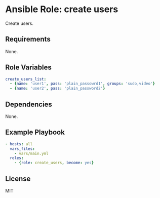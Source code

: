 Ansible Role: create users
=========

Create users.

Requirements
------------

None.

Role Variables
--------------

``` yaml
create_users_list:
  - {name: 'user1', pass: 'plain_passowrd1', groups: 'sudo,video'}
  - {name: 'user2', pass: 'plain_password2'}
```

Dependencies
------------

None.

Example Playbook
----------------

``` yaml
- hosts: all
  vars_files:
    - vars/main.yml
  roles:
    - {role: create_users, become: yes}
```


License
-------

MIT

